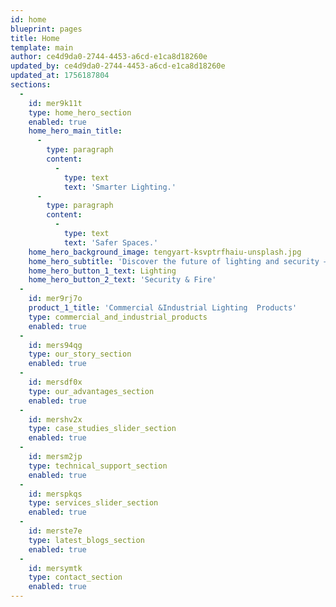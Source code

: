```yaml
---
id: home
blueprint: pages
title: Home
template: main
author: ce4d9da0-2744-4453-a6cd-e1ca8d18260e
updated_by: ce4d9da0-2744-4453-a6cd-e1ca8d18260e
updated_at: 1756187804
sections:
  -
    id: mer9k11t
    type: home_hero_section
    enabled: true
    home_hero_main_title:
      -
        type: paragraph
        content:
          -
            type: text
            text: 'Smarter Lighting.'
      -
        type: paragraph
        content:
          -
            type: text
            text: 'Safer Spaces.'
    home_hero_background_image: tengyart-ksvptrfhaiu-unsplash.jpg
    home_hero_subtitle: 'Discover the future of lighting and security — innovative, dependable, and built for tomorrow.'
    home_hero_button_1_text: Lighting
    home_hero_button_2_text: 'Security & Fire'
  -
    id: mer9rj7o
    product_1_title: 'Commercial &Industrial Lighting  Products'
    type: commercial_and_industrial_products
    enabled: true
  -
    id: mers94qg
    type: our_story_section
    enabled: true
  -
    id: mersdf0x
    type: our_advantages_section
    enabled: true
  -
    id: mershv2x
    type: case_studies_slider_section
    enabled: true
  -
    id: mersm2jp
    type: technical_support_section
    enabled: true
  -
    id: merspkqs
    type: services_slider_section
    enabled: true
  -
    id: merste7e
    type: latest_blogs_section
    enabled: true
  -
    id: mersymtk
    type: contact_section
    enabled: true
---
```

